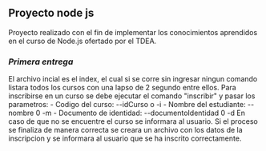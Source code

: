 ## Proyecto node js

Proyecto realizado con el fin de implementar los conocimientos aprendidos en el curso de Node.js ofertado por el TDEA.

### ***Primera entrega***
El archivo incial es el index, el cual si se corre sin ingresar ningun comando listara todos los cursos con una lapso de 2 segundo entre ellos.
Para inscribirse en un curso se debe ejecutar el comando "inscribir" y pasar los parametros:
	- Codigo del curso: --idCurso o -i
	- Nombre del estudiante: --nombre 0 -m
	- Documento de identidad: --documentoIdentidad 0 -d
En caso de que no se encuentre el curso se informara al usuario.
Si el proceso se finaliza de manera correcta se creara un archivo con los datos de la inscripcion y se informara al usuario que se ha inscrito correctamente.
